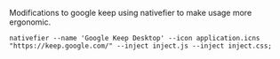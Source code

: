 Modifications to google keep using nativefier to make usage more ergonomic.

`nativefier --name 'Google Keep Desktop' --icon application.icns "https://keep.google.com/" --inject inject.js --inject inject.css;`
